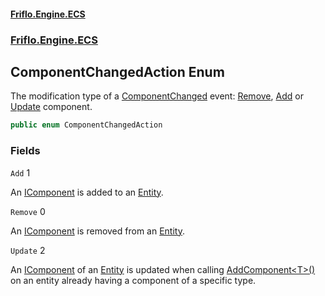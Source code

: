 #### [Friflo.Engine.ECS](index.md#'index')
### [Friflo.Engine.ECS](Friflo.Engine.ECS.md#'Friflo.Engine.ECS')

## ComponentChangedAction Enum

The modification type of a [ComponentChanged](ComponentChanged.md#'Friflo.Engine.ECS.ComponentChanged') event: [Remove](ComponentChangedAction.md#Friflo.Engine.ECS.ComponentChangedAction.Remove#'Friflo.Engine.ECS.ComponentChangedAction.Remove'), [Add](ComponentChangedAction.md#Friflo.Engine.ECS.ComponentChangedAction.Add#'Friflo.Engine.ECS.ComponentChangedAction.Add') or [Update](ComponentChangedAction.md#Friflo.Engine.ECS.ComponentChangedAction.Update#'Friflo.Engine.ECS.ComponentChangedAction.Update') component.

```csharp
public enum ComponentChangedAction
```
### Fields

<a name='Friflo.Engine.ECS.ComponentChangedAction.Add'></a>

`Add` 1

An [IComponent](IComponent.md#'Friflo.Engine.ECS.IComponent') is added to an [Entity](Entity.md#'Friflo.Engine.ECS.Entity').

<a name='Friflo.Engine.ECS.ComponentChangedAction.Remove'></a>

`Remove` 0

An [IComponent](IComponent.md#'Friflo.Engine.ECS.IComponent') is removed from an [Entity](Entity.md#'Friflo.Engine.ECS.Entity').

<a name='Friflo.Engine.ECS.ComponentChangedAction.Update'></a>

`Update` 2

An [IComponent](IComponent.md#'Friflo.Engine.ECS.IComponent') of an [Entity](Entity.md#'Friflo.Engine.ECS.Entity') is updated when calling
           [AddComponent&lt;T&gt;()](Entity.AddComponent_T_().md#'Friflo.Engine.ECS.Entity.AddComponent<T>()') on an entity already having a component of a specific type.